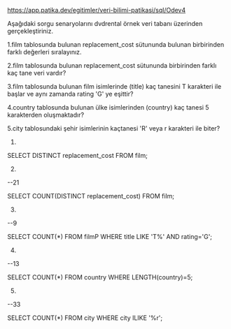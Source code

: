 https://app.patika.dev/egitimler/veri-bilimi-patikasi/sql/Odev4

Aşağıdaki sorgu senaryolarını dvdrental örnek veri tabanı üzerinden gerçekleştiriniz.

1.film tablosunda bulunan replacement_cost sütununda bulunan birbirinden farklı değerleri sıralayınız.

2.film tablosunda bulunan replacement_cost sütununda birbirinden farklı kaç tane veri vardır?

3.film tablosunda bulunan film isimlerinde (title) kaç tanesini T karakteri ile başlar ve aynı zamanda rating 'G' ye eşittir?

4.country tablosunda bulunan ülke isimlerinden (country) kaç tanesi 5 karakterden oluşmaktadır?

5.city tablosundaki şehir isimlerinin kaçtanesi 'R' veya r karakteri ile biter?

1.
SELECT 
DISTINCT replacement_cost
FROM film;

2.
--21

SELECT 
COUNT(DISTINCT replacement_cost)
FROM film;

3.
--9

SELECT 
COUNT(*)
FROM filmP
WHERE title LIKE 'T%' AND rating='G';

4.
--13

SELECT 
COUNT(*)
FROM country
WHERE LENGTH(country)=5;

5.
--33

SELECT COUNT(*)
FROM city
WHERE city ILIKE '%r';


